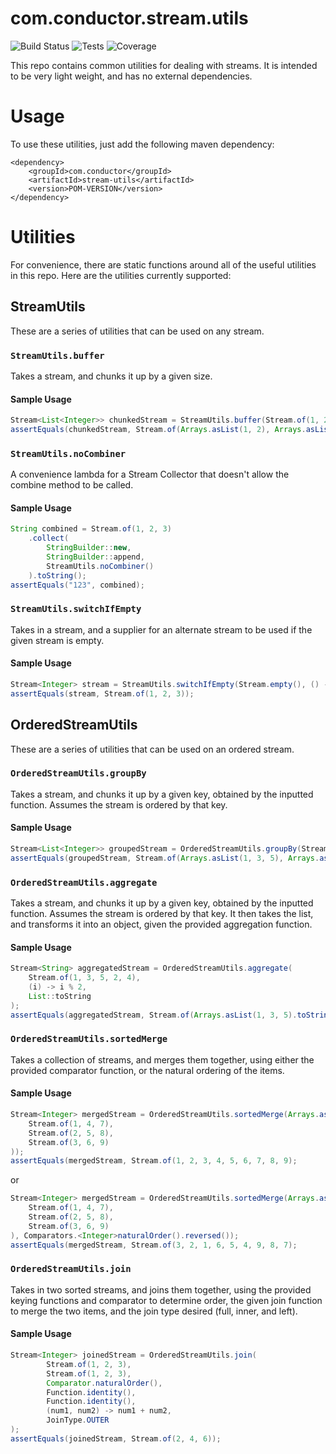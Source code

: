 com.conductor.stream.utils
==========================
![Build Status](https://shields.us-east-1.conductor.sh/jenkins/j/http/jenkins-release.infra.us-east-1.conductor.sh/libraries/stream-utils.svg)
![Tests](https://shields.us-east-1.conductor.sh/jenkins/s/http/jenkins-release.infra.us-east-1.conductor.sh/libraries/stream-utils.svg)
![Coverage](https://shields.us-east-1.conductor.sh/jenkins/t/http/jenkins-release.infra.us-east-1.conductor.sh/libraries/stream-utils.svg)

This repo contains common utilities for dealing with streams. It is intended to be very light weight, and has no external dependencies.

# Usage
To use these utilities, just add the following maven dependency:
```
<dependency>
    <groupId>com.conductor</groupId>
    <artifactId>stream-utils</artifactId>
    <version>POM-VERSION</version>
</dependency>
```

# Utilities
For convenience, there are static functions around all of the useful utilities in this repo. Here are the utilities currently supported:

## StreamUtils
These are a series of utilities that can be used on any stream.

### `StreamUtils.buffer`
Takes a stream, and chunks it up by a given size.

#### Sample Usage
```java
Stream<List<Integer>> chunkedStream = StreamUtils.buffer(Stream.of(1, 2, 3, 4), 2);
assertEquals(chunkedStream, Stream.of(Arrays.asList(1, 2), Arrays.asList(3, 4));
```

### `StreamUtils.noCombiner`
A convenience lambda for a Stream Collector that doesn't allow the combine method to be called.

#### Sample Usage
```java
String combined = Stream.of(1, 2, 3)
    .collect(
        StringBuilder::new,
        StringBuilder::append,
        StreamUtils.noCombiner()
    ).toString();
assertEquals("123", combined);
```

### `StreamUtils.switchIfEmpty`
Takes in a stream, and a supplier for an alternate stream to be used if the given stream is empty.

#### Sample Usage
```java
Stream<Integer> stream = StreamUtils.switchIfEmpty(Stream.empty(), () -> Stream.of(1, 2, 3));
assertEquals(stream, Stream.of(1, 2, 3));
```

## OrderedStreamUtils
These are a series of utilities that can be used on an ordered stream.

### `OrderedStreamUtils.groupBy`
Takes a stream, and chunks it up by a given key, obtained by the inputted function. Assumes the stream is ordered by that key.

#### Sample Usage
```java
Stream<List<Integer>> groupedStream = OrderedStreamUtils.groupBy(Stream.of(1, 3, 5, 2, 4), (i) -> i % 2);
assertEquals(groupedStream, Stream.of(Arrays.asList(1, 3, 5), Arrays.asList(2, 4));
```

### `OrderedStreamUtils.aggregate`
Takes a stream, and chunks it up by a given key, obtained by the inputted function. Assumes the stream is ordered by that key.
It then takes the list, and transforms it into an object, given the provided aggregation function.

#### Sample Usage
```java
Stream<String> aggregatedStream = OrderedStreamUtils.aggregate(
    Stream.of(1, 3, 5, 2, 4),
    (i) -> i % 2,
    List::toString
);
assertEquals(aggregatedStream, Stream.of(Arrays.asList(1, 3, 5).toString(), Arrays.asList(2, 4).toString());
```

### `OrderedStreamUtils.sortedMerge`
Takes a collection of streams, and merges them together, using either the provided comparator function, or the natural ordering of the items.

#### Sample Usage
```java
Stream<Integer> mergedStream = OrderedStreamUtils.sortedMerge(Arrays.asList(
    Stream.of(1, 4, 7),
    Stream.of(2, 5, 8),
    Stream.of(3, 6, 9)
));
assertEquals(mergedStream, Stream.of(1, 2, 3, 4, 5, 6, 7, 8, 9);
```
or
```java
Stream<Integer> mergedStream = OrderedStreamUtils.sortedMerge(Arrays.asList(
    Stream.of(1, 4, 7),
    Stream.of(2, 5, 8),
    Stream.of(3, 6, 9)
), Comparators.<Integer>naturalOrder().reversed());
assertEquals(mergedStream, Stream.of(3, 2, 1, 6, 5, 4, 9, 8, 7);
```

### `OrderedStreamUtils.join`
Takes in two sorted streams, and joins them together, using the provided keying functions and comparator to determine order, the given join function to merge the two items, and the join type desired (full, inner, and left).

#### Sample Usage
```java
Stream<Integer> joinedStream = OrderedStreamUtils.join(
        Stream.of(1, 2, 3),
        Stream.of(1, 2, 3),
        Comparator.naturalOrder(),
        Function.identity(),
        Function.identity(),
        (num1, num2) -> num1 + num2,
        JoinType.OUTER
);
assertEquals(joinedStream, Stream.of(2, 4, 6));
```
